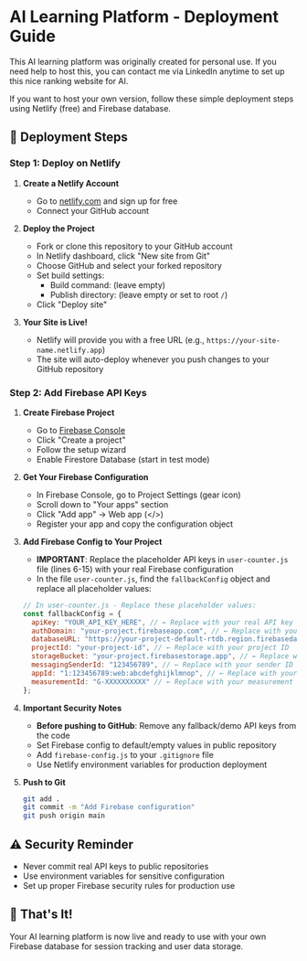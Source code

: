 # AI Learning Platform - Deployment Guide

This AI learning platform was originally created for personal use. If you need help to host this, you can contact me via LinkedIn anytime to set up this nice ranking website for AI.

If you want to host your own version, follow these simple deployment steps using Netlify (free) and Firebase database.

## 🚀 Deployment Steps

### Step 1: Deploy on Netlify

1. **Create a Netlify Account**
   - Go to [netlify.com](https://netlify.com) and sign up for free
   - Connect your GitHub account

2. **Deploy the Project**
   - Fork or clone this repository to your GitHub account
   - In Netlify dashboard, click "New site from Git"
   - Choose GitHub and select your forked repository
   - Set build settings:
     - Build command: (leave empty)
     - Publish directory: (leave empty or set to root `/`)
   - Click "Deploy site"

3. **Your Site is Live!**
   - Netlify will provide you with a free URL (e.g., `https://your-site-name.netlify.app`)
   - The site will auto-deploy whenever you push changes to your GitHub repository

### Step 2: Add Firebase API Keys

1. **Create Firebase Project**
   - Go to [Firebase Console](https://console.firebase.google.com/)
   - Click "Create a project"
   - Follow the setup wizard
   - Enable Firestore Database (start in test mode)

2. **Get Your Firebase Configuration**
   - In Firebase Console, go to Project Settings (gear icon)
   - Scroll down to "Your apps" section
   - Click "Add app" → Web app (</>) 
   - Register your app and copy the configuration object

3. **Add Firebase Config to Your Project**
   - **IMPORTANT**: Replace the placeholder API keys in `user-counter.js` file (lines 6-15) with your real Firebase configuration
   - In the file `user-counter.js`, find the `fallbackConfig` object and replace all placeholder values:
   ```javascript
   // In user-counter.js - Replace these placeholder values:
   const fallbackConfig = {
     apiKey: "YOUR_API_KEY_HERE", // ← Replace with your real API key
     authDomain: "your-project.firebaseapp.com", // ← Replace with your domain
     databaseURL: "https://your-project-default-rtdb.region.firebasedatabase.app", // ← Replace with your database URL
     projectId: "your-project-id", // ← Replace with your project ID
     storageBucket: "your-project.firebasestorage.app", // ← Replace with your storage bucket
     messagingSenderId: "123456789", // ← Replace with your sender ID
     appId: "1:123456789:web:abcdefghijklmnop", // ← Replace with your app ID
     measurementId: "G-XXXXXXXXXX" // ← Replace with your measurement ID
   };
   ```

4. **Important Security Notes**
   - **Before pushing to GitHub**: Remove any fallback/demo API keys from the code
   - Set Firebase config to default/empty values in public repository
   - Add `firebase-config.js` to your `.gitignore` file
   - Use Netlify environment variables for production deployment

5. **Push to Git**
   ```bash
   git add .
   git commit -m "Add Firebase configuration"
   git push origin main
   ```

## ⚠️ Security Reminder

- Never commit real API keys to public repositories
- Use environment variables for sensitive configuration
- Set up proper Firebase security rules for production use

## 🎯 That's It!

Your AI learning platform is now live and ready to use with your own Firebase database for session tracking and user data storage.
